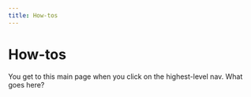 ```yaml
---
title: How-tos
---
```


# How-tos

You get to this main page when you click on the highest-level nav. What goes here?
